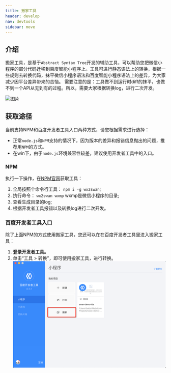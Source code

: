 ```yaml
---
title: 搬家工具
header: develop
nav: devtools
sidebar: move
---
```



## 介绍
搬家工具，是基于`Abstract Syntax Tree`开发的辅助工具，可以帮助您把微信小程序的部分代码迁移到百度智能小程序上。工具可进行静态语法上的转换，根据一些规则去转换代码，抹平微信小程序语法和百度智能小程序语法上的差异，为大家减少因平台差异带来的苦恼。
需要注意的是：工具做不到运行时diff的抹平，也做不到一个API从无到有的过程。所以，需要大家根据转换log，进行二次开发。

![图片](https://b.bdstatic.com/searchbox/icms/searchbox/img/move-tool.gif)

## 获取途径
当前支持NPM和百度开发者工具入口两种方式，请您根据需求进行选择：

* 正常`node.js`和`NPM`支持的情况下，因为版本的差异和报错信息抛出的问题，推荐用`NPM`的方式。
* 在win下，由于`node.js`环境兼容性较差，建议使用开发者工具中的入口。

### NPM
执行一下操作，在[NPM官网](https://www.npmjs.com/package/wx2swan)获取工具：
1. 全局按照个命令行工具： `npm i -g wx2swan`;
2. 执行命令： `wx2swan wxmp`  wxmp是微信小程序的目录;
3. 查看生成目录的log;
4. 根据开发者工具报错以及转换log进行二次开发。
 
### 百度开发者工具入口
除了上面NPM的方式使用搬家工具，您还可以在在百度开发者工具里进入搬家工具：
1. **登录开发者工具。**
2. 单击“工具 > 转换”，即可使用搬家工具，进行转换。
![图片](../../../img/tool/move.png)






